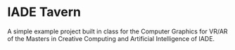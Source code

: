 # IADE Tavern

A simple example project built in class for the Computer Graphics for VR/AR of
the Masters in Creative Computing and Artificial Intelligence of IADE.

